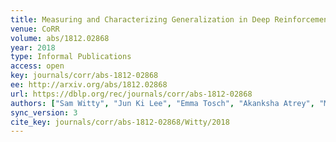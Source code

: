```yaml
---
title: Measuring and Characterizing Generalization in Deep Reinforcement Learning.
venue: CoRR
volume: abs/1812.02868
year: 2018
type: Informal Publications
access: open
key: journals/corr/abs-1812-02868
ee: http://arxiv.org/abs/1812.02868
url: https://dblp.org/rec/journals/corr/abs-1812-02868
authors: ["Sam Witty", "Jun Ki Lee", "Emma Tosch", "Akanksha Atrey", "Michael L. Littman", "David D. Jensen"]
sync_version: 3
cite_key: journals/corr/abs-1812-02868/Witty/2018
---
```

